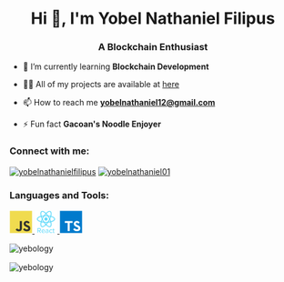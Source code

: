 <h1 align="center">Hi 👋, I'm Yobel Nathaniel Filipus</h1>
<h3 align="center">A Blockchain Enthusiast</h3>

- 🌱 I’m currently learning **Blockchain Development**

- 👨‍💻 All of my projects are available at [here](https://github.com/yebology/portfolio)

- 📫 How to reach me **yobelnathaniel12@gmail.com**

- ⚡ Fun fact **Gacoan's Noodle Enjoyer**

<h3 align="left">Connect with me:</h3>
<p align="left">
<a href="https://linkedin.com/in/yobelnathanielfilipus" target="blank"><img align="center" src="https://raw.githubusercontent.com/rahuldkjain/github-profile-readme-generator/master/src/images/icons/Social/linked-in-alt.svg" alt="yobelnathanielfilipus" height="30" width="40" /></a>
<a href="https://instagram.com/yobelnathaniel01" target="blank"><img align="center" src="https://raw.githubusercontent.com/rahuldkjain/github-profile-readme-generator/master/src/images/icons/Social/instagram.svg" alt="yobelnathaniel01" height="30" width="40" /></a>
</p>

<h3 align="left">Languages and Tools:</h3>
<p align="left"> <a href="https://developer.mozilla.org/en-US/docs/Web/JavaScript" target="_blank" rel="noreferrer"> <img src="https://raw.githubusercontent.com/devicons/devicon/master/icons/javascript/javascript-original.svg" alt="javascript" width="40" height="40"/> </a> <a href="https://reactjs.org/" target="_blank" rel="noreferrer"> <img src="https://raw.githubusercontent.com/devicons/devicon/master/icons/react/react-original-wordmark.svg" alt="react" width="40" height="40"/> </a> <a href="https://www.typescriptlang.org/" target="_blank" rel="noreferrer"> <img src="https://raw.githubusercontent.com/devicons/devicon/master/icons/typescript/typescript-original.svg" alt="typescript" width="40" height="40"/> </a> </p>

<p><img align="center" src="https://github-readme-stats.vercel.app/api/top-langs?username=yebology&show_icons=true&locale=en&layout=compact" alt="yebology" /></p>

<p><img align="center" src="https://github-readme-streak-stats.herokuapp.com/?user=yebology&" alt="yebology" /></p>
